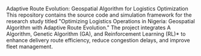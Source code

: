 Adaptive Route Evolution: Geospatial Algorithm for Logistics Optimization
This repository contains the source code and simulation framework for the research study titled "Optimizing Logistics Operations in Nigeria: 
Geospatial Algorithm with Adaptive Route Evolution." 
The project integrates A Algorithm, Genetic Algorithm (GA), and Reinforcement Learning (RL)* to enhance delivery route efficiency, reduce congestion delays, and
improve fleet management.
